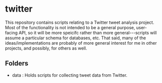 twitter
=======

This repository contains scripts relating to a Twitter tweet analysis project. Most of the functionality is not intended to be a general purpose, user-facing API, so it will be more speicifc rather than more general---scripts will assume a particular schema for databases, etc. That said, many of the ideas/implementations are probably of more general interest for me in other projects, and possibly, for others as well.

Folders
-------

-   data : Holds scripts for collecting tweet data from Twitter.


